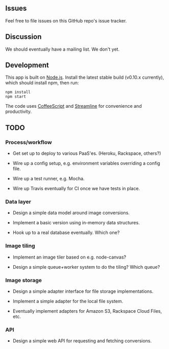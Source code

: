 
## Issues

Feel free to file issues on this GitHub repo's issue tracker.


## Discussion

We should eventually have a mailing list. We don't yet.


## Development

This app is built on [Node.js](http://nodejs.org/). Install the latest stable
build (v0.10.x currently), which should install npm, then run:

```
npm install
npm start
```

The code uses [CoffeeScript](http://coffeescript.org/) and [Streamline](
https://github.com/Sage/streamlinejs) for convenience and productivity.


## TODO

### Process/workflow

- Get set up to deploy to various PaaS'es. (Heroku, Rackspace, others?)

- Wire up a config setup, e.g. environment variables overriding a config file.

- Wire up a test runner, e.g. Mocha.

- Wire up Travis eventually for CI once we have tests in place.

### Data layer

- Design a simple data model around image conversions.

- Implement a basic version using in-memory data structures.

- Hook up to a real database eventually. Which one?

### Image tiling

- Implement an image tiler based on e.g. node-canvas?

- Design a simple queue+worker system to do the tiling? Which queue?

### Image storage

- Design a simple adapter interface for file storage implementations.

- Implement a simple adapter for the local file system.

- Eventually implement adapters for Amazon S3, Rackspace Cloud Files, etc.

### API

- Design a simple web API for requesting and fetching conversions.

